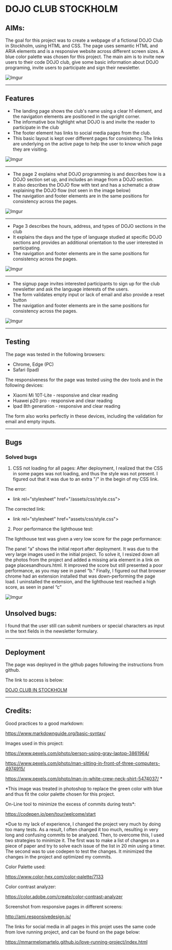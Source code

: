 # DOJO CLUB STOCKHOLM
## AIMs:
The goal for this project was to create a webpage of a fictional DOJO Club in Stockholm, using HTML and CSS. The page uses semantic HTML and ARIA elements and is a responsive website across different screen sizes. A blue color palette was chosen for this project. The main aim is to invite new users to their code DOJO club, give some basic information about DOJO programing, invite users to participate and sign their newsletter. 


![Imgur](https://i.imgur.com/DAZZwUA.png)

---

## Features

* The landing page shows the club's name using a clear h1 element, and the navigation elements are positioned in the upright corner. 
* The informative box highlight what DOJO is and invite the reader to participate in the club
* The footer element has links to social media pages from the club.
* This basic layout is kept over different pages for consistency. The links are underlying on the active page to help the user to know which page they are visiting.

![Imgur](https://i.imgur.com/4HyszF9.png)

---
* The page 2 explains what DOJO programming is and describes how is a DOJO section set up, and includes an image from a DOJO section.
* It  also describes the DOJO flow  with text and has a schematic a draw explaining the DOJO flow (not seen in the image below)
* The navigation and footer elements are in the same positions for consistency across the pages. 

![Imgur](https://i.imgur.com/xXBkGH6.png)

---

* Page 3 describes the hours, address, and types of DOJO sections in the club
* It explains the days and the type of language studied at specific DOJO sections and provides an additional orientation to the user interested in participating.
* The navigation and footer elements are in the same positions for consistency across the pages. 

![Imgur](https://i.imgur.com/Dj7iehF.png)

--- 

* The signup page invites interested participants to sign up for the club newsletter and ask the language interests of the users.
* The form validates empty input or lack of email and also provide a reset button 
* The navigation and footer elements are in the same positions for consistency across the pages. 

![Imgur](https://i.imgur.com/BdlynOy.png)

---

## Testing

The page was tested in the following browsers:
* Chrome, Edge (PC)
* Safari (Ipad)

The responsiveness for the page was tested using the dev tools and  in the following devices:
* Xiaomi Mi 10T-Lite - responsive and clear reading
* Huawei p20 pro -  responsive and clear reading
* Ipad 8th generation - responsive and clear reading

The form also works perfectly in these devices, including the validation for email and empty inputs.

---

## Bugs

### Solved bugs

1. CSS not loading for all pages:
After deployment, I realized that the CSS in some pages was not loading, and thus the style was not present. I figured out that it was due to an extra "/" in the begin of my CSS link.

The error:

 * link rel="stylesheet" href="/assets/css/style.css">

The corrected link:

 * link rel="stylesheet" href="assets/css/style.css">


2. Poor performance the lighthouse test:

The lighthouse test was given a very low score for the page performance:

The panel “a” shows the initial report after deployment. It was due to the very large images used in the initial project. To solve it, I  resized down all the photos from the project and added a missing aria element in a link on page placesandhours.html. It improved the score but still presented a poor performance, as you may see in panel “b.” Finally, I figured out that browser chrome had an extension installed that was down-performing the page load. I uninstalled the extension, and the lighthouse test reached a high score, as seen in panel “c”

![Imgur](https://i.imgur.com/6XcaFYT.png)

## Unsolved bugs:

I found that the user still can submit numbers or special characters as input in the text fields in the newsletter formulary.

---

## Deployment

The page was deployed in the github pages following the instructions from github.

The link to access is below:

[DOJO CLUB IN STOCKHOLM](https://mmarmelomartelo.github.io/coding-dojo-stockholm-club/index.html)

---

## Credits:
Good practices to a good markdown:

https://www.markdownguide.org/basic-syntax/

Images used in this project:

https://www.pexels.com/photo/person-using-gray-laptop-3861964/

https://www.pexels.com/photo/man-sitting-in-front-of-three-computers-4974915/ 

https://www.pexels.com/photo/man-in-white-crew-neck-shirt-5474037/ *

*This image was treated in photoshop to replace the green color with blue and thus fit the color palette chosen for this project.


On-Line tool to minimize the excess of commits during tests*:

https://codepen.io/pen/tour/welcome/start

*Due to my lack of experience, I changed the project very much by doing too many tests. As a result, I often changed it too much, resulting in very long and confusing commits to be analyzed. Then, to overcome this, I used two strategies to minimize it. The first was to make a list of changes on a piece of paper and try to solve each issue of the list in 20 min using a timer. The second was to use codepen to test the changes. It minimized the changes in the project and optimized my commits.

Color Palette used:

https://www.color-hex.com/color-palette/7133

Color contrast analyzer:

https://color.adobe.com/create/color-contrast-analyzer

Screenshot from responsive pages in different screens:

http://ami.responsivedesign.is/

The links for social media in all pages in this projet uses the same code from love running project, and can be found on the page below:

https://mmarmelomartelo.github.io/love-running-project/index.html


